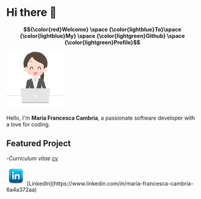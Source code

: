 # Hi there 👋

**$${\color{red}Welcome} \space {\color{lightblue}To}\space {\color{lightblue}My} \space {\color{lightgreen}Github} \space {\color{lightgreen}Profile}$$**

<img src="157180768.jpg" alt="image" width="150"/>

Hello, I'm **Maria Francesca Cambria**, a passionate software developer with a love for coding.

## Featured Project

-*Curriculum vitae*
[cv](https://github.com/Fra2406/Fra2406/tree/main/cv)

<img src="linkedin-logo-icon-3D.png" alt="Logo" width="50"/> 
[LinkedIn](https://www.linkedin.com/in/maria-francesca-cambria-6a4a372aa)





<!--
**Fra2406/Fra2406** is a ✨ _special_ ✨ repository because its `README.md` (this file) appears on your GitHub profile.

Here are some ideas to get you started:

- 🔭 I’m currently working on ...
- 🌱 I’m currently learning ...
- 👯 I’m looking to collaborate on ...
- 🤔 I’m looking for help with ...
- 💬 Ask me about ...
- 📫 How to reach me: ...
- 😄 Pronouns: ...
- ⚡ Fun fact: ...
-->
